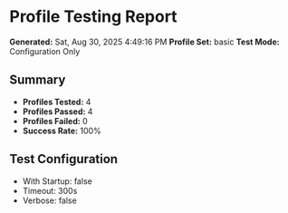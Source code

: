 # Profile Testing Report

**Generated:** Sat, Aug 30, 2025  4:49:16 PM
**Profile Set:** basic
**Test Mode:** Configuration Only

## Summary

- **Profiles Tested:** 4
- **Profiles Passed:** 4
- **Profiles Failed:** 0
- **Success Rate:** 100%

## Test Configuration

- With Startup: false
- Timeout: 300s
- Verbose: false

